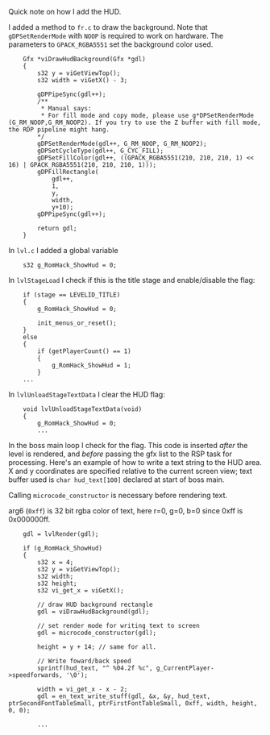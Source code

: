 Quick note on how I add the HUD.

I added a method to `fr.c` to draw the background. Note that `gDPSetRenderMode` with `NOOP` is required to work on hardware. The parameters to `GPACK_RGBA5551` set the background color used.

```
    Gfx *viDrawHudBackground(Gfx *gdl)
    {
        s32 y = viGetViewTop();
        s32 width = viGetX() - 3;

        gDPPipeSync(gdl++);
        /**
         * Manual says:
         * For fill mode and copy mode, please use g*DPSetRenderMode (G_RM_NOOP,G_RM_NOOP2). If you try to use the Z buffer with fill mode, the RDP pipeline might hang. 
        */
        gDPSetRenderMode(gdl++, G_RM_NOOP, G_RM_NOOP2);
        gDPSetCycleType(gdl++, G_CYC_FILL);
        gDPSetFillColor(gdl++, ((GPACK_RGBA5551(210, 210, 210, 1) << 16) | GPACK_RGBA5551(210, 210, 210, 1)));
        gDPFillRectangle(
            gdl++,
            1,
            y,
            width,
            y+10);
        gDPPipeSync(gdl++);

        return gdl;
    }
```

In `lvl.c` I added a global variable

```
    s32 g_RomHack_ShowHud = 0;
```

In `lvlStageLoad` I check if this is the title stage and enable/disable the flag:

```
    if (stage == LEVELID_TITLE)
    {
        g_RomHack_ShowHud = 0;

        init_menus_or_reset();
    }
    else
    {
        if (getPlayerCount() == 1)
        {
            g_RomHack_ShowHud = 1;
        }
    ...
```

In `lvlUnloadStageTextData` I clear the HUD flag:

```
    void lvlUnloadStageTextData(void)
    {
        g_RomHack_ShowHud = 0;
        ...
```

In the boss main loop I check for the flag. This code is inserted *after* the level is rendered, and *before* passing the gfx list to the RSP task for processing. Here's an example of how to write a text string to the HUD area. X and y coordinates are specified relative to the current screen view; text buffer used is `char hud_text[100]` declared at start of boss main.

Calling `microcode_constructor` is necessary before rendering text.

arg6 (`0xff`) is 32 bit rgba color of text, here r=0, g=0, b=0 since 0xff is 0x000000ff.

```
    gdl = lvlRender(gdl);

    if (g_RomHack_ShowHud)
    {
        s32 x = 4;
        s32 y = viGetViewTop();
        s32 width;
        s32 height;
        s32 vi_get_x = viGetX();

        // draw HUD background rectangle
        gdl = viDrawHudBackground(gdl);
        
        // set render mode for writing text to screen
        gdl = microcode_constructor(gdl);

        height = y + 14; // same for all.

        // Write foward/back speed
        sprintf(hud_text, "^ %04.2f %c", g_CurrentPlayer->speedforwards, '\0');

        width = vi_get_x - x - 2;
        gdl = en_text_write_stuff(gdl, &x, &y, hud_text, ptrSecondFontTableSmall, ptrFirstFontTableSmall, 0xff, width, height, 0, 0);
        
        ...
```